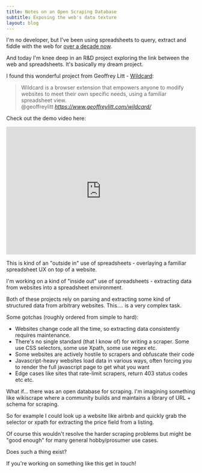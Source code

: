 ```yaml
---
title: Notes on an Open Scraping Database
subtitle: Exposing the web's data texture
layout: blog
---
```


I'm no developer, but I've been using spreadsheets to query, extract and fiddle with the web for [over a decade now](https://web.archive.org/web/20110129014147/http://www.distilled.co.uk/blog/seo/how-to-build-agile-seo-tools-using-google-docs/).

And today I'm knee deep in an R&D project exploring the link between the web and spreadsheets. It's basically my dream project.

I found this wonderful project from Geoffrey Litt - [Wildcard](https://www.geoffreylitt.com/wildcard/):

<blockquote class="quoteback" darkmode="" data-title="Wildcard" data-author="@geoffreylitt" cite="https://www.geoffreylitt.com/wildcard/">
Wildcard is a browser extension that empowers anyone to modify websites to meet their own specific needs, using a familiar spreadsheet view. 
<footer>@geoffreylitt <cite><a href="https://www.geoffreylitt.com/wildcard/">https://www.geoffreylitt.com/wildcard/</a></cite></footer>
</blockquote>
<script note="" src="https://cdn.jsdelivr.net/gh/Blogger-Peer-Review/quotebacks@1/quoteback.js"></script>

Check out the demo video here:

<div style="position: relative; padding-bottom: 67.6056338028169%; height: 0;"><iframe src="https://www.loom.com/embed/4c1799d671f04c11810775d8df4783ed" frameborder="0" webkitallowfullscreen mozallowfullscreen allowfullscreen style="position: absolute; top: 0; left: 0; width: 100%; height: 100%;"></iframe></div>

This is kind of an "outside in" use of spreadsheets - overlaying a familiar spreadsheet UX on top of a website.

I'm working on a kind of "inside out" use of spreadsheets - extracting data from websites into a spreadsheet environment.

Both of these projects rely on parsing and extracting some kind of structured data from arbitrary websites. This.... is a very complex task.

Some gotchas (roughly ordered from simple to hard):

- Websites change code all the time, so extracting data consistently requires maintenance.
- There's no single standard (that I know of) for writing a scraper. Some use CSS selectors, some use Xpath, some use regex etc.
- Some websites are actively hostile to scrapers and obfuscate their code
- Javascript-heavy websites load data in various ways, often forcing you to render the full javascript page to get what you want
- Edge cases like sites that rate-limit scrapers, return 403 status codes etc etc.

What if... there was an open database for scraping. I'm imagining something like wikiscrape where a community builds and maintains a library of URL + schema for scraping.

So for example I could look up a website like airbnb and quickly grab the selector or xpath for extracting the price field from a listing.

Of course this wouldn't resolve the harder scraping problems but might be "good enough" for many general hobby/prosumer use cases.

Does such a thing exist?

If you're working on something like this get in touch!


